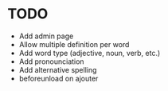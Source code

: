 # TODO

- Add admin page
- Allow multiple definition per word
- Add word type (adjective, noun, verb, etc.)
- Add pronounciation
- Add alternative spelling
- beforeunload on ajouter
